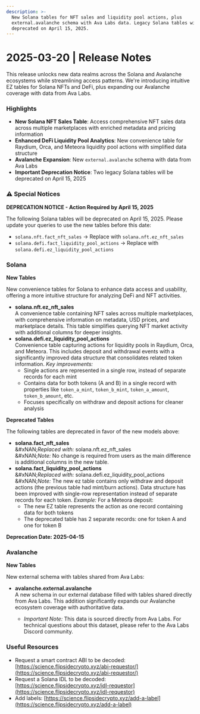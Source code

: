 ```yaml
---
description: >-
  New Solana tables for NFT sales and liquidity pool actions, plus
  external.avalanche schema with Ava Labs data. Legacy Solana tables will be
  deprecated on April 15, 2025.
---
```


# 2025-03-20 | Release Notes

This release unlocks new data realms across the Solana and Avalanche ecosystems while streamlining access patterns. We're introducing intuitive EZ tables for Solana NFTs and DeFi, plus expanding our Avalanche coverage with data from Ava Labs.&#x20;

### Highlights

* **New Solana NFT Sales Table**: Access comprehensive NFT sales data across multiple marketplaces with enriched metadata and pricing information
* **Enhanced DeFi Liquidity Pool Analytics**: New convenience table for Raydium, Orca, and Meteora liquidity pool actions with simplified data structure
* **Avalanche Expansion**: New `external.avalanche` schema with data from Ava Labs
* **Important Deprecation Notice**: Two legacy Solana tables will be deprecated on April 15, 2025

### ⚠️ Special Notices

**DEPRECATION NOTICE - Action Required by April 15, 2025**

The following Solana tables will be deprecated on April 15, 2025. Please update your queries to use the new tables before this date:

* `solana.nft.fact_nft_sales` → Replace with `solana.nft.ez_nft_sales`
* `solana.defi.fact_liquidity_pool_actions` → Replace with `solana.defi.ez_liquidity_pool_actions`

### Solana

**New Tables**

New convenience tables for Solana to enhance data access and usability, offering a more intuitive structure for analyzing DeFi and NFT activities.

* **solana.nft.ez\_nft\_sales**\
  A convenience table containing NFT sales across multiple marketplaces, with comprehensive information on metadata, USD prices, and marketplace details. This table simplifies querying NFT market activity with additional columns for deeper insights.
* **solana.defi.ez\_liquidity\_pool\_actions**\
  Convenience table capturing actions for liquidity pools in Raydium, Orca, and Meteora. This includes deposit and withdrawal events with a significantly improved data structure that consolidates related token information. _Key improvements:_
  * Single actions are represented in a single row, instead of separate records for each mint
  * Contains data for both tokens (A and B) in a single record with properties like `token_a_mint`, `token_b_mint`, `token_a_amount`, `token_b_amount`, etc.
  * Focuses specifically on withdraw and deposit actions for cleaner analysis

**Deprecated Tables**

The following tables are deprecated in favor of the new models above:

* **solana.fact\_nft\_sales**\
  &#xNAN;_&#x52;eplaced with:_ solana.nft.ez\_nft\_sales\
  &#xNAN;_&#x4E;ote:_ No change is required from users as the main difference is additional columns in the new table.
* **solana.fact\_liquidity\_pool\_actions**\
  &#xNAN;_&#x52;eplaced with:_ solana.defi.ez\_liquidity\_pool\_actions\
  &#xNAN;_&#x4E;ote:_ The new ez table contains only withdraw and deposit actions (the previous table had mint/burn actions). Data structure has been improved with single-row representation instead of separate records for each token. _Example:_ For a Meteora deposit:
  * The new EZ table represents the action as one record containing data for both tokens
  * The deprecated table has 2 separate records: one for token A and one for token B

**Deprecation Date: 2025-04-15**

### Avalanche

**New Tables**

New external schema with tables shared from Ava Labs:

*   **avalanche.external.avalanche**\
    A new schema in our external database filled with tables shared directly from Ava Labs. This addition significantly expands our Avalanche ecosystem coverage with authoritative data.&#x20;

    * _Important Note:_ This data is sourced directly from Ava Labs. For technical questions about this dataset, please refer to the Ava Labs Discord community.



### Useful Resources

* Request a smart contract ABI to be decoded: [https://science.flipsidecrypto.xyz/abi-requestor/](https://science.flipsidecrypto.xyz/abi-requestor/)
* Request a Solana IDL to be decoded: [https://science.flipsidecrypto.xyz/idl-requestor](https://science.flipsidecrypto.xyz/idl-requestor)
* Add labels: [https://science.flipsidecrypto.xyz/add-a-label](https://science.flipsidecrypto.xyz/add-a-label)
